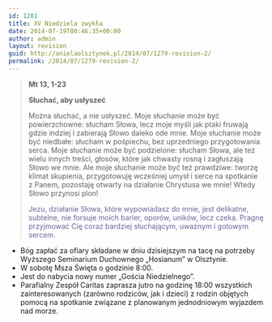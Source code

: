 ```yaml
---
id: 1281
title: XV Niedziela zwykła
date: 2014-07-19T00:46:35+00:00
author: admin
layout: revision
guid: http://anielaolsztynek.pl/2014/07/1279-revision-2/
permalink: /2014/07/1279-revision-2/
---
```

> **Mt 13, 1-23**
> 
> **Słuchać, aby usłyszeć**
> 
> Można słuchać, a nie usłyszeć. Moje słuchanie może być powierzchowne: słucham Słowa, lecz moje myśli jak ptaki fruwają gdzie indziej i zabierają Słowo daleko ode mnie. Moje słuchanie może być niedbałe: słucham w pośpiechu, bez uprzedniego przygotowania serca. Moje słuchanie może być podzielone: słucham Słowa, ale też wielu innych treści, głosów, które jak chwasty rosną i zagłuszają Słowo we mnie. Ale moje słuchanie może być też prawdziwe: tworzę klimat skupienia, przygotowuję wcześniej umysł i serce na spotkanie z Panem, pozostaję otwarty na działanie Chrystusa we mnie! Wtedy Słowo przynosi plon!
> 
> <span style="color: #666699;">Jezu, działanie Słowa, które wypowiadasz do mnie, jest delikatne, subtelne, nie forsuje moich barier, oporów, uników, lecz czeka. Pragnę przyjmować Cię coraz bardziej słuchającym, uważnym i gotowym sercem.</span>

  * Bóg zapłać za ofiary składane w dniu dzisiejszym na tacę na potrzeby Wyższego Seminarium Duchownego &#8222;Hosianum&#8221; w Olsztynie.
  * W sobotę Msza Święta o godzinie 8:00.
  * Jest do nabycia nowy numer &#8222;Gościa Niedzielnego&#8221;.
  * Parafialny Zespół Caritas zaprasza jutro na godzinę 18:00 wszystkich zainteresowanych (zarówno rodziców, jak i dzieci) z rodzin objętych pomocą na spotkanie związane z planowanym jednodniowym wyjazdem nad morze.